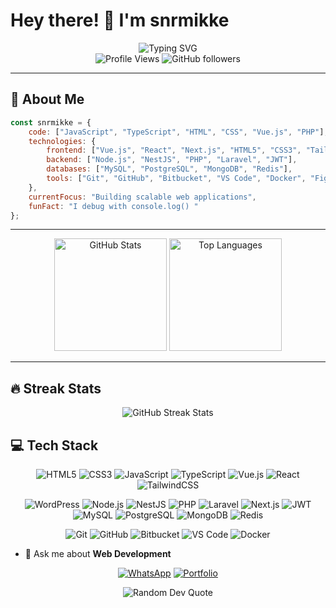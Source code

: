 # Hey there! 👋 I'm **snrmikke**

<div align="center">
  <img src="https://readme-typing-svg.herokuapp.com?font=Fira+Code&size=30&duration=3000&pause=1000&color=00F7FF&center=true&vCenter=true&width=600&lines=Full+Stack+Web+Developer;Vue.js+%7C+JavaScript+%7C+TypeScript;Building+Amazing+Web+Experiences;Always+Learning+New+Technologies" alt="Typing SVG" />
</div>

<div align="center">
  <img src="https://komarev.com/ghpvc/?username=snrmikke&color=blueviolet&style=flat-square&label=Profile+Views" alt="Profile Views" />
  <img src="https://img.shields.io/github/followers/snrmikke?label=Followers&style=social" alt="GitHub followers" />
</div>

---

## 🚀 About Me

```javascript
const snrmikke = {
    code: ["JavaScript", "TypeScript", "HTML", "CSS", "Vue.js", "PHP"],
    technologies: {
        frontend: ["Vue.js", "React", "Next.js", "HTML5", "CSS3", "TailwindCSS", "WordPress"],
        backend: ["Node.js", "NestJS", "PHP", "Laravel", "JWT"],
        databases: ["MySQL", "PostgreSQL", "MongoDB", "Redis"],
        tools: ["Git", "GitHub", "Bitbucket", "VS Code", "Docker", "Figma"]
    },
    currentFocus: "Building scalable web applications",
    funFact: "I debug with console.log() "
};
```

---


<div align="center">
  <img height="180em" src="https://github-readme-stats.vercel.app/api?username=snrmikke&show_icons=true&count_private=true&hide_border=true&title_color=00F7FF&icon_color=00F7FF&text_color=c9d1d9&bg_color=0d1117" alt="GitHub Stats" />
  <img height="180em" src="https://github-readme-stats.vercel.app/api/top-langs/?username=snrmikke&layout=compact&hide_border=true&title_color=00F7FF&text_color=c9d1d9&bg_color=0d1117" alt=" Top Languages" />
</div>

---

## 🔥 Streak Stats

<div align="center">
  <img src="https://streak-stats.demolab.com?user=snrmikke&theme=tokyonight&hide_border=true&fire=00F7FF&ring=00F7FF&currStreakLabel=00F7FF" alt="GitHub Streak Stats" />
</div>



## 💻 Tech Stack

<div align="center">


![HTML5](https://img.shields.io/badge/HTML5-E34F26?style=for-the-badge&logo=html5&logoColor=white)
![CSS3](https://img.shields.io/badge/CSS3-1572B6?style=for-the-badge&logo=css3&logoColor=white)
![JavaScript](https://img.shields.io/badge/JavaScript-F7DF1E?style=for-the-badge&logo=javascript&logoColor=black)
![TypeScript](https://img.shields.io/badge/TypeScript-007ACC?style=for-the-badge&logo=typescript&logoColor=white)
![Vue.js](https://img.shields.io/badge/Vue.js-35495E?style=for-the-badge&logo=vuedotjs&logoColor=4FC08D)
![React](https://img.shields.io/badge/React-20232A?style=for-the-badge&logo=react&logoColor=61DAFB)
![TailwindCSS](https://img.shields.io/badge/Tailwind_CSS-38B2AC?style=for-the-badge&logo=tailwind-css&logoColor=white)

![WordPress](https://img.shields.io/badge/WordPress-%23117AC9.svg?style=for-the-badge&logo=WordPress&logoColor=white)
![Node.js](https://img.shields.io/badge/Node.js-43853D?style=for-the-badge&logo=node.js&logoColor=white)
![NestJS](https://img.shields.io/badge/nestjs-%23E0234E.svg?style=for-the-badge&logo=nestjs&logoColor=white)
![PHP](https://img.shields.io/badge/PHP-777BB4?style=for-the-badge&logo=php&logoColor=white)
![Laravel](https://img.shields.io/badge/Laravel-FF2D20?style=for-the-badge&logo=laravel&logoColor=white)
![Next.js](https://img.shields.io/badge/Next.js-000000?style=for-the-badge&logo=nextdotjs&logoColor=white)
![JWT](https://img.shields.io/badge/JWT-black?style=for-the-badge&logo=JSON%20web%20tokens)
![MySQL](https://img.shields.io/badge/MySQL-005C84?style=for-the-badge&logo=mysql&logoColor=white)
![PostgreSQL](https://img.shields.io/badge/PostgreSQL-316192?style=for-the-badge&logo=postgresql&logoColor=white)
![MongoDB](https://img.shields.io/badge/MongoDB-4EA94B?style=for-the-badge&logo=mongodb&logoColor=white)
![Redis](https://img.shields.io/badge/redis-%23DD0031.svg?style=for-the-badge&logo=redis&logoColor=white)


![Git](https://img.shields.io/badge/Git-F05032?style=for-the-badge&logo=git&logoColor=white)
![GitHub](https://img.shields.io/badge/GitHub-100000?style=for-the-badge&logo=github&logoColor=white)
![Bitbucket](https://img.shields.io/badge/bitbucket-%230047B3.svg?style=for-the-badge&logo=bitbucket&logoColor=white)
![VS Code](https://img.shields.io/badge/VS_Code-0078D4?style=for-the-badge&logo=visual%20studio%20code&logoColor=white)
![Docker](https://img.shields.io/badge/Docker-2CA5E0?style=for-the-badge&logo=docker&logoColor=white)

</div>



- 💬 Ask me about **Web Development**


<div align="center">


[![WhatsApp](https://img.shields.io/badge/WhatsApp-25D366?style=for-the-badge&logo=whatsapp&logoColor=white)](https://wa.me/254712235699)
[![Portfolio](https://img.shields.io/badge/Portfolio-FF5722?style=for-the-badge&logo=todoist&logoColor=white)](https://snrmikke.dev)

</div>



<div align="center">
  <img src="https://quotes-github-readme.vercel.app/api?type=horizontal&theme=tokyonight" alt="Random Dev Quote" />
</div>
